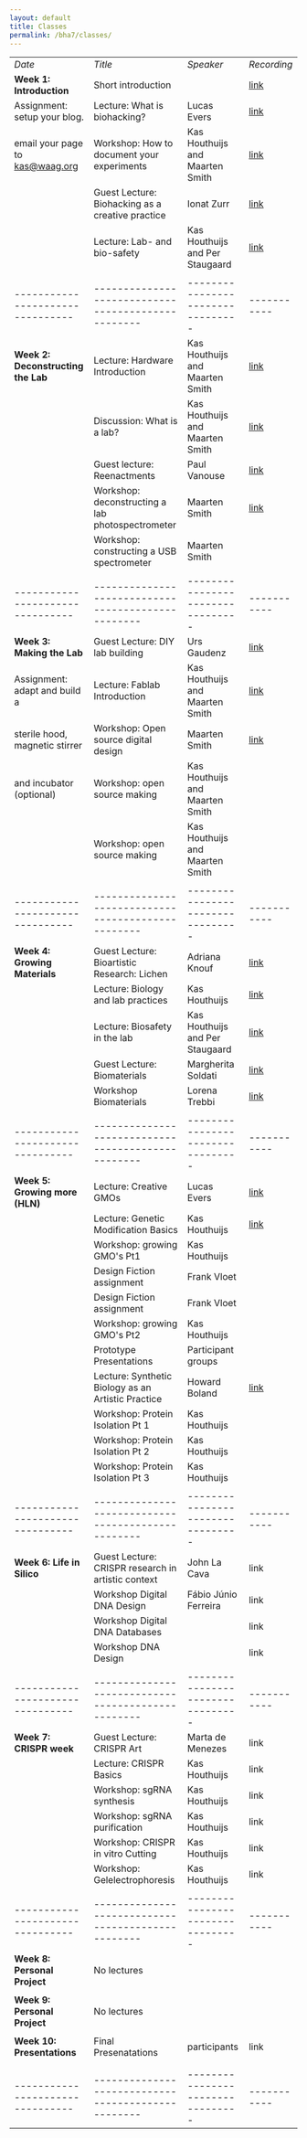 ```yaml
---
layout: default
title: Classes
permalink: /bha7/classes/
---
```


|                                |                                                  |                                 |           |
|--------------------------------|--------------------------------------------------|---------------------------------|-----------|
| *Date*                         | *Title*                                          | *Speaker*                       |*Recording*| 
| **Week 1: Introduction**       | Short introduction                               |                                 | <a href="https://vimeo.com/684228968" target="_blank">link</a> |
| Assignment: setup your blog.   | Lecture: What is biohacking?                     | Lucas Evers                     | <a href="https://vimeo.com/684229308" target="_blank">link</a> |
| email your page to kas@waag.org| Workshop: How to document your experiments       | Kas Houthuijs and Maarten Smith | <a href="https://vimeo.com/686334852" target="_blank">link</a> |
| 	                             | Guest Lecture: Biohacking as a creative practice | Ionat Zurr                      | <a href="https://vimeo.com/684229858" target="_blank">link</a> |
|                                | Lecture: Lab- and bio-safety                     | Kas Houthuijs and Per Staugaard | <a href="https://vimeo.com/684236579" target="_blank">link</a> |
|                                |                                                  |                                 |           |
|--------------------------------|--------------------------------------------------|---------------------------------|-----------|
| **Week 2: Deconstructing the Lab** | Lecture: Hardware Introduction               | Kas Houthuijs and Maarten Smith | <a href="https://vimeo.com/groups/773683/videos/685515580" target="_blank">link</a> |
|                                | Discussion: What is a lab?                       | Kas Houthuijs and Maarten Smith | <a href="https://vimeo.com/groups/773683/videos/685515937" target="_blank">link</a> |
|                                | Guest lecture: Reenactments                      | Paul Vanouse                    | <a href="https://vimeo.com/groups/773683/videos/686186321" target="_blank">link</a> |
|                                | Workshop: deconstructing a lab photospectrometer | Maarten Smith                   | <a href="https://vimeo.com/groups/773683/videos/686185449" target="_blank">link</a> |
|                                | Workshop: constructing a USB spectrometer        | Maarten Smith                   |           |
|                                |                                                  |                                 |           |
|--------------------------------|--------------------------------------------------|---------------------------------|-----------|
| **Week 3: Making the Lab**     | Guest Lecture: DIY lab building                  | Urs Gaudenz                     | <a href="https://vimeo.com/688066043" target="_blank">link</a> |
| Assignment: adapt and build a  | Lecture: Fablab Introduction                     | Kas Houthuijs and Maarten Smith | <a href="https://vimeo.com/688065969" target="_blank">link</a> |
| sterile hood, magnetic stirrer | Workshop: Open source digital design             | Maarten Smith                   | <a href="https://vimeo.com/688065475" target="_blank">link</a> |
| and incubator (optional)       | Workshop: open source making                     | Kas Houthuijs and Maarten Smith |           |
|                                | Workshop: open source making                     | Kas Houthuijs and Maarten Smith |           |
|                                |                                                  |                                 |           |
|--------------------------------|--------------------------------------------------|---------------------------------|-----------|
| **Week 4: Growing Materials**  | Guest Lecture: Bioartistic Research: Lichen      | Adriana Knouf                   | <a href="https://vimeo.com/690651950" target="_blank">link</a> |
|                                | Lecture: Biology and lab practices               | Kas Houthuijs                   | <a href="https://vimeo.com/691017090" target="_blank">link</a> |
|                                | Lecture: Biosafety in the lab                    | Kas Houthuijs and Per Staugaard | <a href="https://vimeo.com/690659786" target="_blank">link</a> |
|                                | Guest Lecture: Biomaterials                      | Margherita Soldati              | <a href="https://vimeo.com/691018547" target="_blank">link</a> |
|                                | Workshop Biomaterials                            | Lorena Trebbi                   | <a href="https://vimeo.com/691018790" target="_blank">link</a> |
|                                |                                                  |                                 |           |
|--------------------------------|--------------------------------------------------|---------------------------------|-----------|
| **Week 5: Growing more (HLN)** | Lecture: Creative GMOs                           | Lucas Evers                     | <a href="https://vimeo.com/693189278" target="_blank">link</a> |
|                                | Lecture: Genetic Modification Basics             | Kas Houthuijs                   | <a href="https://vimeo.com/693189209" target="_blank">link</a> |
|                                | Workshop: growing GMO's Pt1                      | Kas Houthuijs                   |           |
|                                | Design Fiction assignment                        | Frank Vloet                     |           |
|                                | Design Fiction assignment                        | Frank Vloet                     |           |
|                                | Workshop: growing GMO's Pt2                      | Kas Houthuijs                   |           |
|                                | Prototype Presentations                          | Participant groups              |           |
|                                | Lecture: Synthetic Biology as an Artistic Practice | Howard Boland                 | <a href="https://vimeo.com/694000631" target="_blank">link</a> |
|                                | Workshop: Protein Isolation Pt 1                 | Kas Houthuijs                   |           |
|                                | Workshop: Protein Isolation Pt 2                 | Kas Houthuijs                   |           |
|                                | Workshop: Protein Isolation Pt 3                 | Kas Houthuijs                   |           |
|                                |                                                  |                                 |           |
|--------------------------------|--------------------------------------------------|---------------------------------|-----------|
| **Week 6: Life in Silico**     | Guest Lecture: CRISPR research in artistic context | John La Cava                  | link      |
|                                | Workshop Digital DNA Design                      | Fábio Júnio Ferreira            | link      |
|                                | Workshop Digital DNA Databases                   |                                 | link      |
|                                | Workshop DNA Design                              |                                 | link      |
|                                |                                                  |                                 |           |
|--------------------------------|--------------------------------------------------|---------------------------------|-----------|
| **Week 7: CRISPR week**        | Guest Lecture: CRISPR Art                        | Marta de Menezes                | link      |
|                                | Lecture: CRISPR Basics                           | Kas Houthuijs                   | link      |
|                                | Workshop: sgRNA synthesis                        | Kas Houthuijs                   | link      |
|                                | Workshop: sgRNA purification                     | Kas Houthuijs                   | link      |
|                                | Workshop: CRISPR in vitro Cutting                | Kas Houthuijs                   | link      |
|                                | Workshop: Gelelectrophoresis                     | Kas Houthuijs                   | link      |
|                                |                                                  |                                 |           |
|--------------------------------|--------------------------------------------------|---------------------------------|-----------|
| **Week 8: Personal Project**   | No lectures                                      |                                 |           |
|                                |                                                  |                                 |           |
| **Week 9: Personal Project**   | No lectures                                      |                                 |           |
|                                |                                                  |                                 |           |
| **Week 10: Presentations**     | Final Presenatations                             | participants                    | link      |
|                                |                                                  |                                 |           |
|                                |                                                  |                                 |           |
|--------------------------------|--------------------------------------------------|---------------------------------|-----------|

